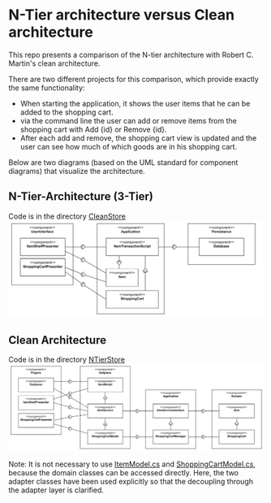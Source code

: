 # N-Tier architecture versus Clean architecture
This repo presents a comparison of the N-tier architecture with Robert C. Martin's clean architecture.

There are two different projects for this comparison, which provide exactly the same functionality:
* When starting the application, it shows the user items that he can be added to the shopping cart.
* via the command line the user can add or remove items from the shopping cart with Add {id} or Remove {id}.
* After each add and remove, the shopping cart view is updated and the user can see how much of which goods are in his shopping cart.

Below are two diagrams (based on the UML standard for component diagrams) that visualize the architecture.

## N-Tier-Architecture (3-Tier)
Code is in the directory [CleanStore](CleanStore)
![N-Tier-Architecture Components](.docs/n-tier-components.png)


## Clean Architecture
Code is in the directory [NTierStore](NTierStore)
![Clean-Architecture Components](.docs/clean-architecture-components.png)

Note: It is not necessary to use [ItemModel.cs](CleanStore/Adapters/MappingClasses/ItemModel.cs) and [ShoppingCartModel.cs](CleanStore/Adapters/MappingClasses/ShoppingCartModel.cs), because the domain classes can be accessed directly. Here, the two adapter classes have been used explicitly so that the decoupling through the adapter layer is clarified.
